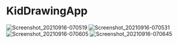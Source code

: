 # KidDrawingApp
 
![Screenshot_20210916-070519](https://user-images.githubusercontent.com/39423180/133559762-030701bc-2c81-4877-bf89-07e167bde71b.png)
![Screenshot_20210916-070531](https://user-images.githubusercontent.com/39423180/133559792-0f3c1bf0-d799-4ce0-b68d-8614254b78a7.png)
![Screenshot_20210916-070605](https://user-images.githubusercontent.com/39423180/133559826-d4f92f62-9974-49d2-ae1f-65ccecb9f20c.png)
![Screenshot_20210916-070645](https://user-images.githubusercontent.com/39423180/133559912-2b89dac4-afff-4571-b924-2385f53f869c.png)

